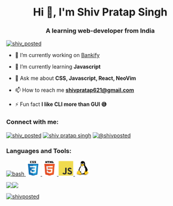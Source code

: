 <h1 align="center">Hi 👋, I'm Shiv Pratap Singh</h1>
<h3 align="center">A learning web-developer from India</h3>



<p align="left"> <a href="https://twitter.com/shiv_posted" target="blank"><img src="https://img.shields.io/twitter/follow/shiv_posted?logo=twitter&style=for-the-badge" alt="shiv_posted" /></a> </p>

- 🔭 I’m currently working on [Bankify](https://bankify-shiv.netlify.app/)

- 🌱 I’m currently learning **Javascript**

<!--- 📝 I regularly write articles on [https://shivposted.hashnode.dev/](https://shivposted.hashnode.dev/) -->

- 💬 Ask me about **CSS, Javascript, React, NeoVim**

- 📫 How to reach me **shivpratap621@gmail.com**

- ⚡ Fun fact **I like CLI more than GUI 😅**




<h3 align="left">Connect with me:</h3>
<p align="left">
<a href="https://twitter.com/shiv_posted" target="blank"><img align="center" src="https://raw.githubusercontent.com/rahuldkjain/github-profile-readme-generator/master/src/images/icons/Social/twitter.svg" alt="shiv_posted" height="30" width="40" /></a>
<a href="https://linkedin.com/in/shiv pratap singh" target="blank"><img align="center" src="https://raw.githubusercontent.com/rahuldkjain/github-profile-readme-generator/master/src/images/icons/Social/linked-in-alt.svg" alt="shiv pratap singh" height="30" width="40" /></a>
<a href="https://hashnode.com/@shivposted" target="blank"><img align="center" src="https://raw.githubusercontent.com/rahuldkjain/github-profile-readme-generator/master/src/images/icons/Social/hashnode.svg" alt="@shivposted" height="30" width="40" /></a>
</p>

<h3 align="left">Languages and Tools:</h3>
<p align="left"> <a href="https://www.gnu.org/software/bash/" target="_blank" rel="noreferrer"> <img src="https://www.vectorlogo.zone/logos/gnu_bash/gnu_bash-icon.svg" alt="bash" width="40" height="40"/> </a> <a href="https://www.w3schools.com/css/" target="_blank" rel="noreferrer"> <img src="https://raw.githubusercontent.com/devicons/devicon/master/icons/css3/css3-original-wordmark.svg" alt="css3" width="40" height="40"/> </a> <a href="https://www.w3.org/html/" target="_blank" rel="noreferrer"> <img src="https://raw.githubusercontent.com/devicons/devicon/master/icons/html5/html5-original-wordmark.svg" alt="html5" width="40" height="40"/> </a> <a href="https://developer.mozilla.org/en-US/docs/Web/JavaScript" target="_blank" rel="noreferrer"> <img src="https://raw.githubusercontent.com/devicons/devicon/master/icons/javascript/javascript-original.svg" alt="javascript" width="40" height="40"/> </a> <a href="https://www.linux.org/" target="_blank" rel="noreferrer"> <img src="https://raw.githubusercontent.com/devicons/devicon/master/icons/linux/linux-original.svg" alt="linux" width="40" height="40"/> </a> </p>

<div style="display: flex; gap: '48px'; align-items: center;"><img src="https://github-readme-stats.vercel.app/api?username=shivPosted&show_icons=true" />
<img src = "https://github-readme-stats.vercel.app/api/top-langs/?username=shivPosted&size_weight=0.5&count_weight=0.5" />
</div>
<p align="left"> <a href="https://github.com/ryo-ma/github-profile-trophy"><img src="https://github-profile-trophy.vercel.app/?username=shivposted" alt="shivposted" /></a> </p>
